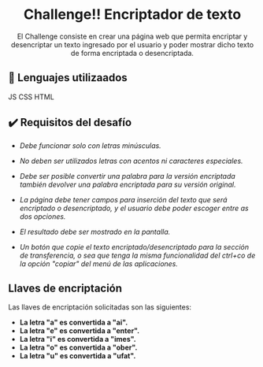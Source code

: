 <h1 align="center">Challenge!! Encriptador de texto</h1>


<p align="center">
El Challenge consiste en crear una página web que permita encriptar y desencriptar un texto ingresado por el usuario y poder
mostrar dicho texto de forma encriptada o desencriptada.
</p>


## 📝 Lenguajes utilizaados

JS
CSS
HTML


## ✔️ Requisitos del desafío 
* _Debe funcionar solo con letras minúsculas._
* _No deben ser utilizados letras con acentos ni caracteres especiales._
* _Debe ser posible convertir una palabra para la versión encriptada también devolver una palabra encriptada para su versión original._


* _La página debe tener campos para inserción del texto que será encriptado o desencriptado,
y el usuario debe poder escoger entre as dos opciones._
* _El resultado debe ser mostrado en la pantalla._
* _Un botón que copie el texto encriptado/desencriptado para la sección de transferencia, o sea que tenga la misma funcionalidad del ctrl+co de la opción "copiar" del menú de las aplicaciones._


## Llaves de encriptación

Las llaves de encriptación solicitadas son las siguientes:

* **La letra "a" es convertida a "ai".**
* **La letra "e" es convertida a "enter".**
* **La letra "i" es convertida a "imes".**
* **La letra "o" es convertida a "ober".**
* **La letra "u" es convertida a "ufat".**
